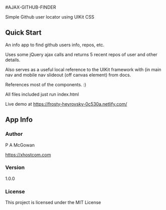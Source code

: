 #AJAX-GITHUB-FINDER

Simple Github user locator using UIKit CSS

## Quick Start

An info app to find github users info, repos, etc.

Uses some jQuery ajax calls and returns 5 recent repos of user and other details.

Also serves as a useful local reference to the UIKit framework with (in main nav and mobile nav slideout (off canvas element) from docs.

References most of the components. :)

All files included just run index.html

Live demo at https://frosty-heyrovsky-0c530a.netlify.com/

## App Info

### Author

P A McGowan

https://xhostcom.com

### Version

1.0.0

### License

This project is licensed under the MIT License
